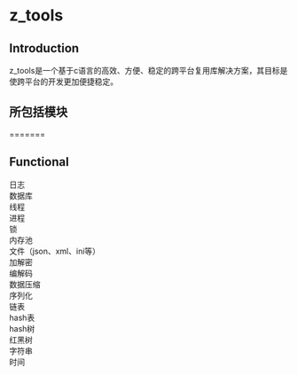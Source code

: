 # z_tools

## Introduction
z_tools是一个基于c语言的高效、方便、稳定的跨平台复用库解决方案，其目标是使跨平台的开发更加便捷稳定。

## 所包括模块
=======
## Functional
日志<br>
数据库<br>
线程<br>
进程<br>
锁<br>
内存池<br>
文件（json、xml、ini等）<br>
加解密<br>
编解码<br>
数据压缩<br>
序列化<br>
链表<br>
hash表<br>
hash树<br>
红黑树<br>
字符串<br>
时间<br>
